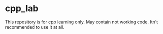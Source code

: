 # cpp_lab
This repository is for cpp learning only. May contain not working code.
Itn't recommended to use it at all.
